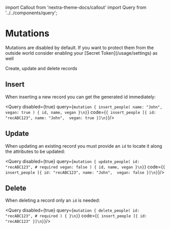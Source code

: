 import Callout from 'nextra-theme-docs/callout'
import Query from '../../components/query';

# Mutations

<Callout emoji="️❗️">
  Mutations are disabled by default. If you want to protect them from the outside world consider enabling your [Secret Token](/usage/settings) as well
</Callout>

Create, update and delete records

## Insert

When inserting a new record you can get the generated id immediately:

<Query disabled={true} query={`mutation {
insert_people(
  name: "John", 
  vegan: true
) {
  id, name, vegan
}\n}`} code={`{
insert_people [{
  id: "recABC123",
  name: "John", 
  vegan: true
}]\n}`}/>

## Update

When updating an existing record you must provide an `id` to locate it along the attributes to be updated:

<Query disabled={true} query={`mutation {
update_people(
  id: "recABC123", # required
  vegan: false
) {
  id, name, vegan
}\n}`} code={`{
insert_people [{
  id: "recABC123",
  name: "John", 
  vegan: false
}]\n}`}/>

## Delete

When deleting a record only an `id` is needed:

<Query disabled={true} query={`mutation {
delete_people(
  id: "recABC123", # required
) { }\n}`} code={`{
insert_people [{
  id: "recABC123"
}]\n}`}/>